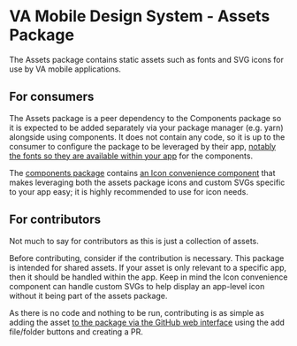 # VA Mobile Design System - Assets Package

The Assets package contains static assets such as fonts and SVG icons for use by VA mobile applications. 

## For consumers

The Assets package is a peer dependency to the Components package so it is expected to be added separately via your package manager (e.g. yarn) alongside using components. It does not contain any code, so it is up to the consumer to configure the package to be leveraged by their app, [notably the fonts so they are available within your app](https://blog.logrocket.com/adding-custom-fonts-react-native/) for the components.

The [components package](https://github.com/department-of-veterans-affairs/va-mobile-library/tree/main/packages/components) contains [an Icon convenience component](https://github.com/department-of-veterans-affairs/va-mobile-library/blob/main/packages/components/src/components/Icon/Icon.tsx) that makes leveraging both the assets package icons and custom SVGs specific to your app easy; it is highly recommended to use for icon needs.

## For contributors
Not much to say for contributors as this is just a collection of assets.

Before contributing, consider if the contribution is necessary. This package is intended for shared assets. If your asset is only relevant to a specific app, then it should be handled within the app. Keep in mind the Icon convenience component can handle custom SVGs to help display an app-level icon without it being part of the assets package.

As there is no code and nothing to be run, contributing is as simple as adding the asset [to the package via the GitHub web interface](https://github.com/department-of-veterans-affairs/va-mobile-library/tree/main/packages/assets) using the add file/folder buttons and creating a PR. 